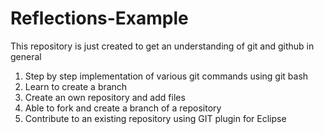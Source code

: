 # Reflections-Example

This repository is just created to get an understanding of git and github in general

1. Step by step implementation of various git commands using git bash
2. Learn to create a branch
3. Create an own repository and add files
4. Able to fork and create a branch of a repository
5. Contribute to an existing repository using GIT plugin for Eclipse
